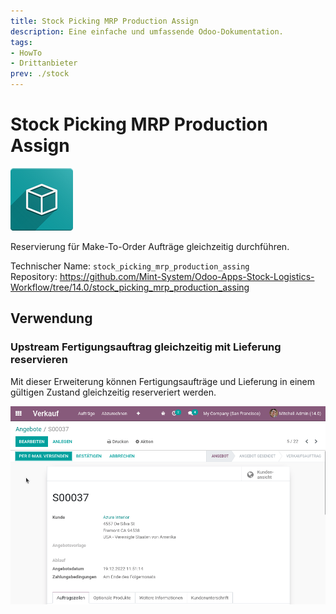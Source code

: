 ```yaml
---
title: Stock Picking MRP Production Assign
description: Eine einfache und umfassende Odoo-Dokumentation.
tags:
- HowTo
- Drittanbieter
prev: ./stock
---
```

# Stock Picking MRP Production Assign
![icon_oms_box](attachments/icon_oms_box.png)

Reservierung für Make-To-Order Aufträge gleichzeitig durchführen.

Technischer Name: `stock_picking_mrp_production_assing`\
Repository: <https://github.com/Mint-System/Odoo-Apps-Stock-Logistics-Workflow/tree/14.0/stock_picking_mrp_production_assing>

## Verwendung

### Upstream Fertigungsauftrag gleichzeitig mit Lieferung reservieren

Mit dieser Erweiterung können Fertigungsaufträge und Lieferung in einem gültigen Zustand gleichzeitig reserveriert werden.

![Stock Picking MRP Production Assign](attachments/Stock%20Picking%20MRP%20Production%20Assign.gif)